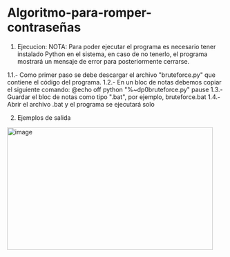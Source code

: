 # Algoritmo-para-romper-contraseñas
1. Ejecucion:
NOTA: Para poder ejecutar el programa es necesario tener instalado Python en el sistema, en caso de no tenerlo, el programa mostrará un mensaje de error para posteriormente cerrarse.

  1.1.- Como primer paso se debe descargar el archivo "bruteforce.py" que contiene el código del programa.
  1.2.- En un bloc de notas debemos copiar el siguiente comando:
         @echo off
         python "%~dp0bruteforce.py"
         pause
  1.3.- Guardar el bloc de notas como tipo ".bat", por ejemplo, bruteforce.bat
  1.4.- Abrir el archivo .bat y el programa se ejecutará solo

2. Ejemplos de salida
<img width="476" height="283" alt="image" src="https://github.com/user-attachments/assets/e298f64d-07bc-4256-a889-8dd82686398e" />

